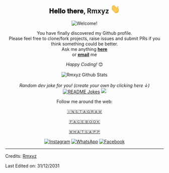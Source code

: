 <div align="center">
<h2> 𝐇𝐞𝐥𝐥𝐨 𝐭𝐡𝐞𝐫𝐞, Rmxyz <img src="https://github.com/ABSphreak/ABSphreak/blob/master/gifs/Hi.gif" width="30px"></h2>
</div>

<div align="center" width="50">

<img src="https://thumbs.gfycat.com/CraftyBlaringErmine.webp" alt="Welcome!" width="300"/>

</div>

<div align="center">

You have finally discovered my Github profile. <br>
Please feel free to clone/fork projects, raise issues and submit PRs if you think something could be better. <br>
Ask me anything <a href="https://github.com/Rmxyz/issues/new"><b>here</b></a><br>
or <a href="mailto: saintbocill86@gmail.com"><b>email</b></a> me

<i>Happy Coding!</i> 😊

</div>

<div align="center">

<img align="center" src="https://github-readme-stats.vercel.app/api?username=Rmxyz&include_all_commits=true&count_private=true&show_icons=true&line_height=20&title_color=7A7ADB&icon_color=2234AE&text_color=D3D3D3&bg_color=0,000000,130F40" alt="Rmxyz Github Stats">

</br>
</br>
<i>Random dev joke for you! (create your own by clicking here ↓)</i><br>
<a href="https://readme-jokes.vercel.app"><img align="center" src="https://readme-jokes.vercel.app/api" alt="README Jokes"></a>

<Img src="https://thumbs.gfycat.com/ChiefMasculineAmericanwarmblood.webp"/>

Follow me around the web:</i><br>

  <a target="_blank" href="https://www.instagram.com/romi_muh05/">🇮​🇳​🇸​🇹​🇦​🇬​🇷​🇦​🇲​</a> 

  <a target="_blank" href="https://www.facebook.com/Romi Muharam/">🇫​🇦​🇨​🇪​🇧​🇴​🇴​🇰​</a> 

  <a target="_blank" href="https://wa.me/14158912734/">🇼‌🇭‌🇦‌🇹‌🇸‌🇦‌🇵‌🇵‌​</a>

<a href="https://www.instagram.com/romi_muh05" target="_blank"><img src="https://img.shields.io/badge/Instagram-%23E4405F.svg?&style=flat-square&logo=instagram&logoColor=white" alt="Instagram"></a>
<a href="https://wa.me/14158912734/" target="_blank"><img src="https://img.shields.io/badge/WhatsApp-25D366.svg?&style=flat-square&logo=whatsapp&logoColor=white" alt="WhatsApp"></a>
<a href="https://www.facebook.com/Romi Muharam" target="_blank"><img src="https://img.shields.io/badge/Facebook-%231877F2.svg?&style=flat-square&logo=facebook&logoColor=white" alt="Facebook"></a>


</div>

<!-- [🇼‌🇭‌🇦‌🇹‌🇸‌🇦‌🇵‌🇵‌​](https://wa.me/14158912734/) ● [🇮​🇳​🇸​🇹​🇦​🇬​🇷​🇦​🇲​](https://www.instagram.com/romi_muh05/) ● [🇫​🇦​🇨​🇪​🇧​🇴​🇴​🇰​](https://www.facebook.com/Romi MuhaMuharam/)  -->

<!--
**Rmxyz/Rmxyz** is a ✨ _special_ ✨.

Here are some ideas to get you started:

- 🔭 I’m currently working on ...
- 🌱 I’m currently learning ...
- 👯 I’m looking to collaborate on ...
- 🤔 I’m looking for help with ...
- 💬 Ask me about ...
- 📫 How to reach me: ...
- 😄 Pronouns: ...
- ⚡ Fun fact: ...
-->

-----
Credits: [Rmxyz](https://github.com/Rmxyz)

Last Edited on: 31/12/2031
